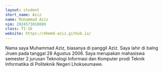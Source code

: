 ```yaml
---
layout: student
short_name: Aziz
name: Muhammad Aziz
nim: 2024573010089
class: TI-1E
website: https://mhmmd-aziz.github.io/
---
```

Nama saya Muhammad Aziz, biasanya di panggil Aziz. Saya lahir di balng Jruen pada tanggal 28 Agustus 2006. Saya merupakan mahasiswa semester 2 jurusan Teknologi Informasi dan Komputer prodi Teknik Informatika di Politeknik Negeri Lhokseumawe. 
